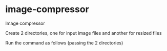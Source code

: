 # image-compressor
Image compressor

Create 2 directories, one for input image files and another for resized files

Run the command as follows (passing the 2 directories)

```$ sbt "runMain ImageResizer ./files ./files-resized"
